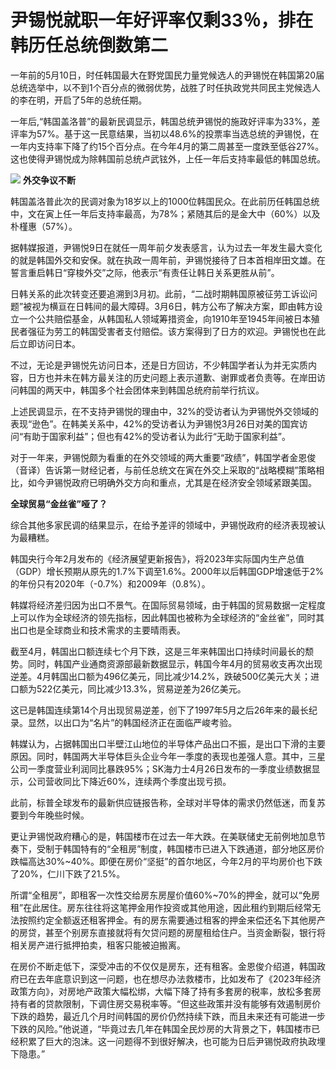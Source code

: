 # 尹锡悦就职一年好评率仅剩33％，排在韩历任总统倒数第二

一年前的5月10日，时任韩国最大在野党国民力量党候选人的尹锡悦在韩国第20届总统选举中，以不到1个百分点的微弱优势，战胜了时任执政党共同民主党候选人的李在明，开启了5年的总统任期。

一年后,“韩国盖洛普”的最新民调显示，韩国总统尹锡悦的施政好评率为33%，差评率为57%。基于这一民意结果，当初以48.6%的投票率当选总统的尹锡悦，在一年内支持率下降了约15个百分点。在今年4月的第二周甚至一度跌至低谷27%。这也使得尹锡悦成为除韩国前总统卢武铉外，上任一年后支持率最低的韩国总统。

![](https://inews.gtimg.com/om_bt/OmOgQ00sJ1ESsZ7b0-oAGPgCiOOZJ6XO-XFSTZjNn_nfMAA/1000)
**外交争议不断**

韩国盖洛普此次的民调对象为18岁以上的1000位韩国民众。在此前历任韩国总统中，文在寅上任一年后支持率最高，为78%；紧随其后的是金大中（60%）以及朴槿惠（57%）。

据韩媒报道，尹锡悦9日在就任一周年前夕发表感言，认为过去一年发生最大变化的就是韩国外交和安保。就在执政一周年前，尹锡悦接待了日本首相岸田文雄。在誓言重启韩日“穿梭外交”之际，他表示“有责任让韩日关系更胜从前”。

日韩关系的此次转变还要追溯到3月初。此前，“二战时期韩国原被征劳工诉讼问题”被视为横亘在日韩间的最大障碍。3月6日，韩方公布了解决方案，即由韩方设立一个公共赔偿基金，从韩国私人领域筹措资金，向1910年至1945年间被日本殖民者强征为劳工的韩国受害者支付赔偿。该方案得到了日方的欢迎。尹锡悦也在此后立即访问日本。

不过，无论是尹锡悦先访问日本，还是日方回访，不少韩国学者认为并无实质内容，日方也并未在韩方最关注的历史问题上表示道歉、谢罪或者负责等。在岸田访问韩国的两天中，韩国多个社会团体来到韩国总统府前举行抗议。

上述民调显示，在不支持尹锡悦的理由中，32%的受访者认为尹锡悦外交领域的表现“逊色”。在韩美关系中，42%的受访者认为尹锡悦3月26日对美的国宾访问“有助于国家利益”；但也有42%的受访者认为此行“无助于国家利益”。

对于一年来，尹锡悦颇为看重的在外交领域的两大重要“政绩”，韩国学者金恩俊（音译）告诉第一财经记者，与前任总统文在寅在外交上采取的“战略模糊”策略相比，如今尹锡悦政府已明确外交方向和重点，尤其是在经济安全领域紧跟美国。

**全球贸易“金丝雀”哑了？**

综合其他多家民调的结果显示，在给予差评的领域中，尹锡悦政府的经济表现被认为最糟糕。

韩国央行今年2月发布的《经济展望更新报告》，将2023年实际国内生产总值（GDP）增长预期从原先的1.7%下调至1.6%。2000年以后韩国GDP增速低于2%的年份只有2020年（-0.7%）和2009年（0.8%）。

韩媒将经济差归因为出口不景气。在国际贸易领域，由于韩国的贸易数据一定程度上可以作为全球经济的领先指标，因此韩国也被称为全球经济的“金丝雀”，同时其出口也是全球商业和技术需求的主要晴雨表。

截至4月，韩国出口额连续七个月下跌，这是三年来韩国出口持续时间最长的颓势。同时，韩国产业通商资源部最新数据显示，韩国今年4月的贸易收支再次出现逆差。4月韩国出口额为496亿美元，同比减少14.2%，跌破500亿美元大关；进口额为522亿美元，同比减少13.3%，贸易逆差为26亿美元。

这已是韩国连续第14个月出现贸易逆差，创下了1997年5月之后26年来的最长纪录。显然，以出口为“名片”的韩国经济正在面临严峻考验。

韩媒认为，占据韩国出口半壁江山地位的半导体产品出口不振，是出口下滑的主要原因。同时，韩国两大半导体巨头企业今年一季度的表现也差强人意。其中，三星公司一季度营业利润同比暴跌95%；SK海力士4月26日发布的一季度业绩数据显示，公司营收同比下降近60%，连续两个季度出现亏损。

此前，标普全球发布的最新供应链报告称，全球对半导体的需求仍然低迷，而复苏要到今年晚些时候。

更让尹锡悦政府糟心的是，韩国楼市在过去一年大跌。在美联储史无前例地加息节奏下，受制于韩国特有的“全租房”制度，韩国楼市已进入下跌通道，部分地区房价跌幅高达30%~40%。即便在房价“坚挺”的首尔地区，今年2月的平均房价也下跌了20%，仁川下跌了21.5%。

所谓“全租房”，即租客一次性交给房东房屋价值60%~70%的押金，就可以“免房租”在此居住。房东往往将这笔押金用作投资或其他用途，因此租约到期后经常无法按照约定全额返还租客押金。有的房东需要通过租客的押金来偿还名下其他房产的房贷，甚至个别房东直接就将有欠贷问题的房屋租给住户。当资金断裂，银行将相关房产进行抵押拍卖，租客只能被迫搬离。

在房价不断走低下，深受冲击的不仅仅是房东，还有租客。金恩俊介绍道，韩国政府已在去年底意识到这一问题，也在想尽办法救楼市，比如发布了《2023年经济政策方向》，对房地产政策大幅松绑，大幅下降了持有多套房的税率，放松多套房持有者的贷款限制，下调住房交易税率等。“但这些政策并没有能够有效遏制房价下跌的趋势，最近几个月时间韩国的房价仍然持续下跌，而且未来还有可能进一步下跌的风险。”他说道，“毕竟过去几年在韩国全民炒房的大背景之下，韩国楼市已经积累了巨大的泡沫。这一问题得不到很好解决，也可能为日后尹锡悦政府执政埋下隐患。”

